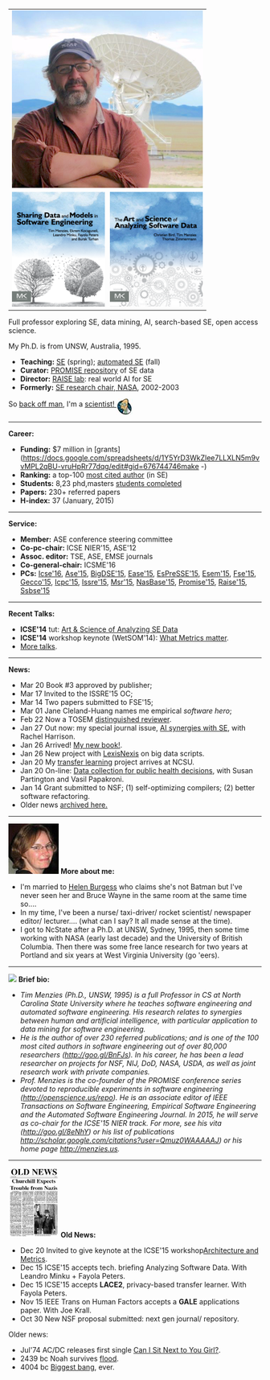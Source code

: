 

<table align=right width=420>
<tr><td align=right>
<!-- a href="img/timmBig.jpg"><img width=380 id=pad src="img/timm.jpg"></a -->
<a href="img/timmBig.jpg"><img width=380 id=pad src="img/large.png"></a>
</td></tr>
<tr><td align=right>
<a href="http://www.amazon.com/Sharing-Data-Models-Software-Engineering/dp/0124172954"><img
style="width: 185px; margin-right:10px;"
src="img/shareBookCover.png"></a><img  width=185 src="img/asdbookCover.png">

</td></table>

<span class=firstcharacter>F</span>ull professor
exploring
SE, data mining, AI, 
search-based SE, open access
science.  

My Ph.D. is from UNSW, Australia, 1995.


+ **Teaching:**  [SE](http://www4.ncsu.edu/~tjmenzie/cs510) (spring); [automated SE](https://github.com/timm/sbse14/wiki) (fall)
+ **Curator:**   [PROMISE repository](http://openscience.us/repo) of SE data
+ **Director:**   [RAISE lab](http://ai4se.net): real world AI for SE
+ **Formerly:** [SE research chair, NASA](http://www.slideshare.net/timmenzies/172529main-ken-andtimsoftwareassuranceresearchatwestvirginia), 2002-2003

So [back off man](https://www.youtube.com/watch?v=sEbSABWJiJc),
I'm a 
<a href="https://www.youtube.com/watch?v=Nda7w487yU0">scientist! <img border=0
align=middle src="img/farnsworth.jpg"></a>

_____
**Career:**

+ **Funding:**   $7 million in [grants](https://docs.google.com/spreadsheets/d/1Y5YrD3WkZlee7LLXLN5m9vvMPL2qBU-vruHpRr77dqg/edit#gid=676744746make -)
+ **Ranking:** a top-100 [most cited author](http://goo.gl/BnFJs) (in SE)
+ **Students:**   8,23 phd,masters [students completed](https://docs.google.com/spreadsheets/d/1oWGEfEdt4aXZ_chBLTzw2RkKhGTKIKReetkcb8Zo2F4/edit?usp=sharing) 
+ **Papers:**   230+ referred papers
+ **H-index:** 37 (January, 2015)

_____
**Service:**

+ **Member:**   ASE conference steering committee
+ **Co-pc-chair:**   ICSE NIER'15, ASE'12
+ **Assoc. editor:**   TSE, ASE, EMSE journals  
+ **Co-general-chair:**   ICSME'16  
+ **PCs:**
[Icse'16](http://2016.icse.cs.txstate.edu/team/organizing-committee),
[Ase'15](http://ase2015.unl.edu/#tab-committee),
[BigDSE'15](http://sse.uni-due.de/bigdse15),
[Ease'15](http://emse.nju.edu.cn/ease2015),
[EsPreSSE'15](http://paginas.fe.up.pt/~dsd-seaa-2015/seaa2015/call-for-papers-seaa-2015/espresse-special-session/),
[Esem'15](http://eseiw.iscas.ac.cn/eseiw2015/esem/cfp.html),
[Fse'15](http://esec-fse15.dei.polimi.it/committee.html),
[Gecco'15](http://www.sigevo.org/gecco-2015/organizers-tracks.html#sbse),
[Icpc'15](https://dibt.unimol.it/ICPC15/Home.html),
[Issre'15](http://issre.net/cfp-research.html),
[Msr'15](http://2015.msrconf.org/),
[NasBase'15](http://nasbase.org/),
[Promise'15](https://easychair.org/conferences/?conf=promise2015),
[Raise'15](http://promisedata.org/raise/2015/index.html),
[Ssbse'15](http://ssbse.org/2015/)



____
**Recent Talks:**

+ **ICSE'14** tut: [Art & Science of Analyzing SE Data](http://www.slideshare.net/timmenzies/the-art-and-science-of-analyzing-software-data)
+ **ICSE'14** workshop keynote (WetSOM'14): [What Metrics matter](http://www.slideshare.net/timmenzies/metrics-matter?related=1).
+ [More talks](http://slideshare.com/timmenzies).




____
**News:**

+ <span class=label2>Mar 20</span> Book #3 approved by publisher;
+ <span class=label1>Mar 17</span> Invited to the ISSRE'15 OC;
+ <span class=label2>Mar 14</span> Two papers submitted to FSE'15;
+ <span class=label1>Mar 01</span> Jane Cleland-Huang names me  empirical _software hero_;
+ <span class=label2>Feb 22</span> Now  a TOSEM [distinguished  reviewer](http://tosem.acm.org/).
+ <span class=label1>Jan 27</span> Out now: my
special journal issue, [AI synergies with SE](http://link.springer.com/article/10.1007/s10515-014-0174-y), with Rachel Harrison.
+ <span class=label2>Jan 26</span>
Arrived!  [My  new book!](https://www.facebook.com/photo.php?fbid=10153171037464560&set=a.401243824559.174891.576689559&type=1&theater).
+ <span class=label1>Jan 26</span>
  New project with [LexisNexis](http://www.csc.ncsu.edu/news/1722) on
big data scripts.
+ <span class=label2>Jan 20</span>
My [transfer learning](http://www.csc.ncsu.edu/news/1719)
              project arrives at NCSU.
+ <span class=label1>Jan 20</span>
On-line:
[Data collection for public health decisions](http://www.biomedcentral.com/1471-2458/14/593),
with Susan Partington and Vasil Papakroni.
+ <span class=label2>Jan 14</span> Grant submitted to NSF; (1) self-optimizing compilers; (2) better software refactoring.
+ Older news [archived here.](#oldnews)

____
<img src="img/helen.png" width=100 id=pad> **More about me:**

+ I'm married to [Helen Burgess](http://helenburgess.com) who claims she's not Batman but I've never seen her and Bruce Wayne in the same room at the same time so....
+ In my time, I've been a
nurse/ taxi-driver/ rocket scientist/ newspaper
editor/ lecturer....  (what can I say? It all made
sense at the time).
+  I got to NcState after a
Ph.D. at UNSW, Sydney, 1995, then some time working with NASA (early last decade)
and the  University of British Columbia. 
Then there was some free lance research for two years at Portland and six years
at West Virginia University (go 'eers).

____
<img width= 100 src="http://ai4se.net/img/timm.png" id=pad> **Brief bio:**



<em>

+ Tim Menzies (Ph.D., UNSW, 1995) is a full Professor in CS at
North Carolina State University where he teaches software
engineering and automated software engineering.
His research
relates to synergies between human and artificial intelligence,
with particular application to data mining for software
engineering.
+ He is the author of over 230 referred publications; and is one of
the 100 most cited authors in software engineering out of over
80,000 researchers (http://goo.gl/BnFJs).
In his career, he has
been a lead researcher on projects for NSF, NIJ, DoD, NASA, USDA,
as well as joint research work with private companies.
+ Prof. Menzies is the co-founder of the PROMISE conference series
devoted to reproducible experiments in software engineering
(http://openscience.us/repo).
He is an associate editor of IEEE
Transactions on Software Engineering, Empirical Software
Engineering and the Automated Software Engineering Journal. In
2015, he will serve as co-chair for the ICSE'15 NIER track.
For more, see his vita (http://goo.gl/8eNhY) or his list of
publications http://scholar.google.com/citations?user=Qmuz0WAAAAAJ)
or his home page http://menzies.us.
</em>





____
<a name=oldnews></a><img  width=100  src="img/old-news-churchill2.png" id=pad> **Old News:**

+ <span class=label2>Dec 20</span> Invited to give keynote at the ICSE'15 workshop[Architecture and Metrics](http://www.sei.cmu.edu/community/sam2015/speakers/?location=secondary-nav&source=971390).
+ <span class=label1>Dec 15</span>
   ICSE'15 accepts  tech. briefing 
  Analyzing Software
  Data. With Leandro Minku +  Fayola Peters.
+ <span class=label2>Dec 15</span>
  ICSE'15 accepts  **LACE2**, privacy-based transfer learner. With Fayola Peters.
+ <span class=label1>Nov 15</span>
  IEEE Trans on Human Factors accepts
a **GALE** applications  paper. With Joe Krall.
+ <span class=label2>Oct 30</span>
   New NSF proposal submitted: next gen journal/ repository.

Older news:

+  <span class=label1>Jul'74</span>
   AC/DC releases first single [Can I Sit Next to You Girl?](https://www.youtube.com/watch?v=biaGJ_4rEzE).
+ <span class=label2>2439 bc</span>
   Noah survives [flood](https://www.youtube.com/watch?v=I225Vcs3X0g).
+  <span class=label1>4004 bc</span>
   [Biggest bang](https://www.youtube.com/watch?v=34-1W_9BhoU), ever.

